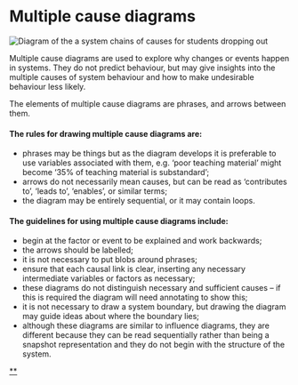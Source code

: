 # Multiple cause diagrams

![Diagram of the a system chains of causes for students dropping out](https://ugc.futurelearn.com/uploads/assets/82/fd/hero_82fd101d-7ffa-4bbf-a015-b80b3f678de8.png)

Multiple cause diagrams are used to explore why changes or events happen in systems. They do not predict behaviour, but may give insights into the multiple causes of system behaviour and how to make undesirable behaviour less likely.

The elements of multiple cause diagrams are phrases, and arrows between them.

#### The rules for drawing multiple cause diagrams are:

- phrases may be things but as the diagram develops it is preferable to use variables associated with them, e.g. ‘poor teaching material’ might become ‘35% of teaching material is substandard’;
- arrows do not necessarily mean causes, but can be read as ‘contributes to’, ‘leads to’, ‘enables’, or similar terms;
- the diagram may be entirely sequential, or it may contain loops.

#### The guidelines for using multiple cause diagrams include:

- begin at the factor or event to be explained and work backwards;
- the arrows should be labelled;
- it is not necessary to put blobs around phrases;
- ensure that each causal link is clear, inserting any necessary intermediate variables or factors as necessary;
- these diagrams do not distinguish necessary and sufficient causes – if this is required the diagram will need annotating to show this;
- it is not necessary to draw a system boundary, but drawing the diagram may guide ideas about where the boundary lies;
- although these diagrams are similar to influence diagrams, they are different because they can be read sequentially rather than being a snapshot representation and they do not begin with the structure of the system.

[**](https://www.futurelearn.com/courses/systems-thinking-complexity/3/steps/207344#fl-comments)